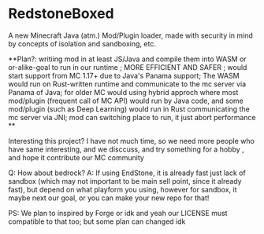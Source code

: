 # RedstoneBoxed
A new Minecraft Java (atm.) Mod/Plugin loader, made with security in mind by concepts of isolation and sandboxing, etc.

**Plan?: writiing mod in at least JS/Java and compile them into WASM or or-alike-goal to run in our runtime ; MORE EFFICIENT AND SAFER ; would start support from MC 1.17+ due to Java's Panama support; The WASM would run on Rust-written runtime and communicate to the mc server via Panama of Java; for older MC would using hybrid approch where most mod/plugin (frequent call of MC API) would run by Java code, and some mod/plugin (such as Deep Learning) would run in Rust communicating the mc server via JNI; mod can switching place to run, it just abort performance **

Interesting this project? I have not much time, so we need more people who have same interesting, and we disccuss, and try something for a hobby , and hope it contribute our MC community 

Q: How about bedrock?
A: If using EndStone, it is already fast just lack of sandbox (which may not important to be main sell point, since it already fast), but depend on what playform you using, however for sandbox, it maybe next our goal, or you can make your new repo for that!

PS: We plan to inspired by Forge or idk and yeah our LICENSE must compatible to that too; but some plan can changed idk
